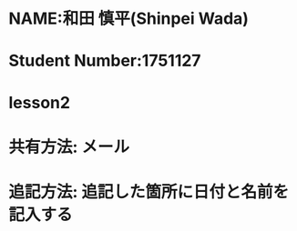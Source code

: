 # NAME:和田 慎平(Shinpei Wada)
# Student Number:1751127
# lesson2
# 共有方法: メール
# 追記方法: 追記した箇所に日付と名前を記入する
